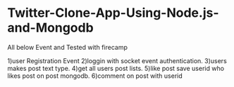 # Twitter-Clone-App-Using-Node.js-and-Mongodb
All below Event and Tested with firecamp

1)user Registration Event 
2)loggin with socket event authentication.
3)users makes post text type.
4)get all users post lists.
5)like post save userid who likes post on post mongodb.
6)comment on post with userid 

